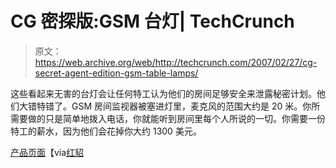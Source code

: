 # CG 密探版:GSM 台灯| TechCrunch

> 原文：<https://web.archive.org/web/http://techcrunch.com/2007/02/27/cg-secret-agent-edition-gsm-table-lamps/>

这些看起来无害的台灯会让任何特工认为他们的房间足够安全来泄露秘密计划。他们大错特错了。GSM 房间监视器被塞进灯里，麦克风的范围大约是 20 米。你所需要做的只是简单地拨入电话，你就能听到房间里每个人所说的一切。你需要一份特工的薪水，因为他们会花掉你大约 1300 美元。

[产品页面](https://web.archive.org/web/20131127185424/http://www.spycatcheronline.co.uk/product_info.php?products_id=490)【via[红貂](https://web.archive.org/web/20131127185424/http://www.redferret.net/?p=8360)